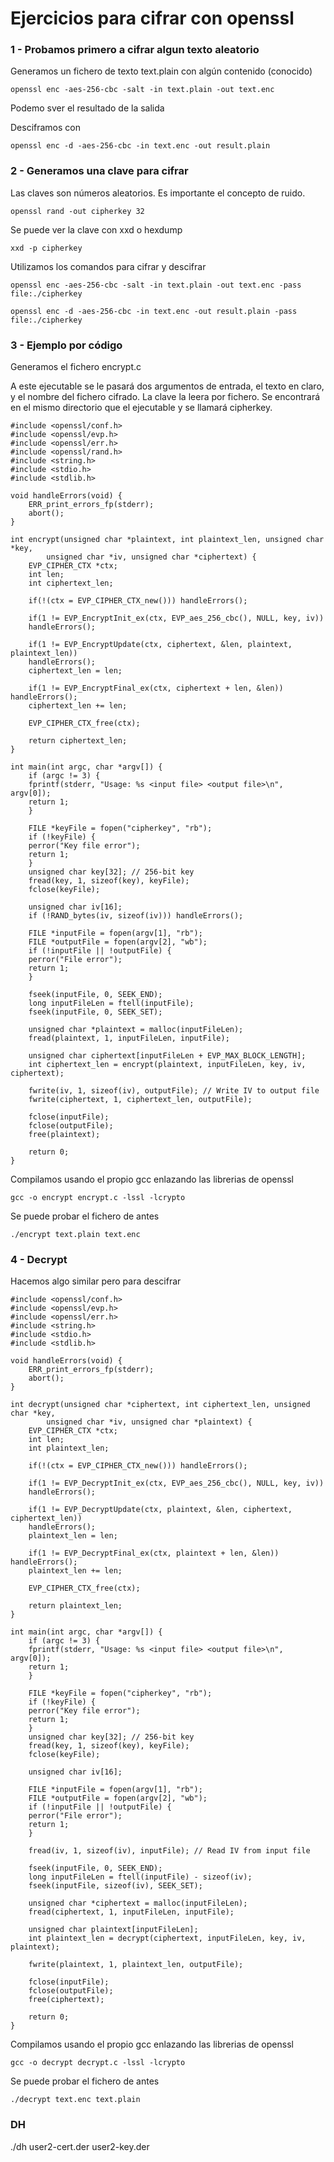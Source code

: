 # Ejercicios para cifrar con openssl 

### 1 - Probamos primero a cifrar algun texto aleatorio

Generamos un fichero de texto text.plain con algún contenido (conocido)

	openssl enc -aes-256-cbc -salt -in text.plain -out text.enc

Podemo sver el resultado de la salida

Desciframos con 

	openssl enc -d -aes-256-cbc -in text.enc -out result.plain


### 2 - Generamos una clave para cifrar

Las claves son números aleatorios. Es importante el concepto de ruido.

	openssl rand -out cipherkey 32
		
Se puede ver la clave con xxd o hexdump

	xxd -p cipherkey
	
Utilizamos los comandos para cifrar y descifrar
		
	openssl enc -aes-256-cbc -salt -in text.plain -out text.enc -pass file:./cipherkey

	openssl enc -d -aes-256-cbc -in text.enc -out result.plain -pass file:./cipherkey	
	
### 3 - Ejemplo por código

Generamos el fichero encrypt.c

A este ejecutable se le pasará dos argumentos de entrada, el texto en claro, y el nombre del fichero cifrado.
La clave la leera por fichero. Se encontrará en el mismo directorio que el ejecutable y se llamará cipherkey.


	#include <openssl/conf.h>
	#include <openssl/evp.h>
	#include <openssl/err.h>
	#include <openssl/rand.h>
	#include <string.h>
	#include <stdio.h>
	#include <stdlib.h>

	void handleErrors(void) {
	    ERR_print_errors_fp(stderr);
	    abort();
	}

	int encrypt(unsigned char *plaintext, int plaintext_len, unsigned char *key,
		    unsigned char *iv, unsigned char *ciphertext) {
	    EVP_CIPHER_CTX *ctx;
	    int len;
	    int ciphertext_len;

	    if(!(ctx = EVP_CIPHER_CTX_new())) handleErrors();

	    if(1 != EVP_EncryptInit_ex(ctx, EVP_aes_256_cbc(), NULL, key, iv))
		handleErrors();

	    if(1 != EVP_EncryptUpdate(ctx, ciphertext, &len, plaintext, plaintext_len))
		handleErrors();
	    ciphertext_len = len;

	    if(1 != EVP_EncryptFinal_ex(ctx, ciphertext + len, &len)) handleErrors();
	    ciphertext_len += len;

	    EVP_CIPHER_CTX_free(ctx);

	    return ciphertext_len;
	}

	int main(int argc, char *argv[]) {
	    if (argc != 3) {
		fprintf(stderr, "Usage: %s <input file> <output file>\n", argv[0]);
		return 1;
	    }

	    FILE *keyFile = fopen("cipherkey", "rb");
	    if (!keyFile) {
		perror("Key file error");
		return 1;
	    }
	    unsigned char key[32]; // 256-bit key
	    fread(key, 1, sizeof(key), keyFile);
	    fclose(keyFile);

	    unsigned char iv[16];
	    if (!RAND_bytes(iv, sizeof(iv))) handleErrors();

	    FILE *inputFile = fopen(argv[1], "rb");
	    FILE *outputFile = fopen(argv[2], "wb");
	    if (!inputFile || !outputFile) {
		perror("File error");
		return 1;
	    }

	    fseek(inputFile, 0, SEEK_END);
	    long inputFileLen = ftell(inputFile);
	    fseek(inputFile, 0, SEEK_SET);

	    unsigned char *plaintext = malloc(inputFileLen);
	    fread(plaintext, 1, inputFileLen, inputFile);

	    unsigned char ciphertext[inputFileLen + EVP_MAX_BLOCK_LENGTH];
	    int ciphertext_len = encrypt(plaintext, inputFileLen, key, iv, ciphertext);

	    fwrite(iv, 1, sizeof(iv), outputFile); // Write IV to output file
	    fwrite(ciphertext, 1, ciphertext_len, outputFile);

	    fclose(inputFile);
	    fclose(outputFile);
	    free(plaintext);

	    return 0;
	}

Compilamos usando el propio gcc enlazando las librerias de openssl

	gcc -o encrypt encrypt.c -lssl -lcrypto

Se puede probar el fichero de antes

	./encrypt text.plain text.enc

### 4 - Decrypt

Hacemos algo similar pero para descifrar

	#include <openssl/conf.h>
	#include <openssl/evp.h>
	#include <openssl/err.h>
	#include <string.h>
	#include <stdio.h>
	#include <stdlib.h>

	void handleErrors(void) {
	    ERR_print_errors_fp(stderr);
	    abort();
	}

	int decrypt(unsigned char *ciphertext, int ciphertext_len, unsigned char *key,
		    unsigned char *iv, unsigned char *plaintext) {
	    EVP_CIPHER_CTX *ctx;
	    int len;
	    int plaintext_len;

	    if(!(ctx = EVP_CIPHER_CTX_new())) handleErrors();

	    if(1 != EVP_DecryptInit_ex(ctx, EVP_aes_256_cbc(), NULL, key, iv))
		handleErrors();

	    if(1 != EVP_DecryptUpdate(ctx, plaintext, &len, ciphertext, ciphertext_len))
		handleErrors();
	    plaintext_len = len;

	    if(1 != EVP_DecryptFinal_ex(ctx, plaintext + len, &len)) handleErrors();
	    plaintext_len += len;

	    EVP_CIPHER_CTX_free(ctx);

	    return plaintext_len;
	}

	int main(int argc, char *argv[]) {
	    if (argc != 3) {
		fprintf(stderr, "Usage: %s <input file> <output file>\n", argv[0]);
		return 1;
	    }

	    FILE *keyFile = fopen("cipherkey", "rb");
	    if (!keyFile) {
		perror("Key file error");
		return 1;
	    }
	    unsigned char key[32]; // 256-bit key
	    fread(key, 1, sizeof(key), keyFile);
	    fclose(keyFile);

	    unsigned char iv[16];

	    FILE *inputFile = fopen(argv[1], "rb");
	    FILE *outputFile = fopen(argv[2], "wb");
	    if (!inputFile || !outputFile) {
		perror("File error");
		return 1;
	    }

	    fread(iv, 1, sizeof(iv), inputFile); // Read IV from input file

	    fseek(inputFile, 0, SEEK_END);
	    long inputFileLen = ftell(inputFile) - sizeof(iv);
	    fseek(inputFile, sizeof(iv), SEEK_SET);

	    unsigned char *ciphertext = malloc(inputFileLen);
	    fread(ciphertext, 1, inputFileLen, inputFile);

	    unsigned char plaintext[inputFileLen];
	    int plaintext_len = decrypt(ciphertext, inputFileLen, key, iv, plaintext);

	    fwrite(plaintext, 1, plaintext_len, outputFile);

	    fclose(inputFile);
	    fclose(outputFile);
	    free(ciphertext);

	    return 0;
	}
	
Compilamos usando el propio gcc enlazando las librerias de openssl

	gcc -o decrypt decrypt.c -lssl -lcrypto

Se puede probar el fichero de antes

	./decrypt text.enc text.plain

### DH

./dh user2-cert.der user2-key.der
